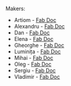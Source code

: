 Makers:

* Artiom - [Fab Doc](https://evilpanda.gitbook.io/from-zero-2/)
* Alexandru - [Fab Doc](https://github.com/AlexandruObada/FabLabChisinau)
* Dan     - [Fab Doc](https://app.gitbook.com/@danila-morari/s/academy-fab-chisinau/)
* Elena   - [Fab Doc](https://graur-lenka.gitbook.io/academy-fab-chisinau/)
* Gheorghe - [Fab Doc](https://gheorghe-virlan99.gitbook.io/gvprojects/)
* Luminița - [Fab Doc](https://luminita-padurar.gitbook.io/academy-fab-chisinau/)
* Mihai   - [Fab Doc](https://app.gitbook.com/@moglanmihai7/s/academy-fab-chisinau/)
* Oleg    - [Fab Doc](https://omincev.gitbook.io/academy-fab-chisinau/)
* Sergiu  - [Fab Doc](https://sergiu-doncila.gitbook.io/academy-fab-chisinau/hello-friend)
* Vladimir  - [Fab Doc](https://nmax2e5.gitbook.io/academy-fab-chisinau/)

